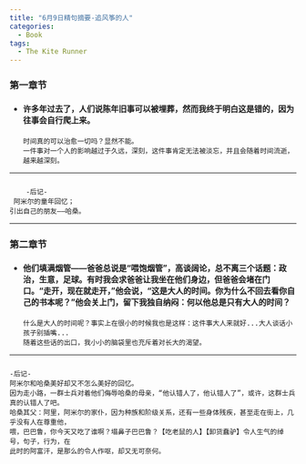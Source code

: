 ```yaml
---
title: "6月9日精句摘要-追风筝的人"
categories:
  - Book
tags:
  - The Kite Runner
---
```


### 第一章节

* #### 许多年过去了，人们说陈年旧事可以被埋葬，然而我终于明白这是错的，因为往事会自行爬上来。

      时间真的可以治愈一切吗？显然不能。
      一件事对一个人的影响越过于久远，深刻，这件事肯定无法被淡忘，并且会随着时间流逝，越来越深刻。
-- --

###
        -后记-
     阿米尔的童年回忆；
    引出自己的朋友——哈桑。

-- --

### 第二章节

* #### 他们填满烟管——爸爸总说是“喂饱烟管”，高谈阔论，总不离三个话题：政治，生意，足球。有时我会求爸爸让我坐在他们身边，但爸爸会堵在门口。“走开，现在就走开，”他会说，“这是大人的时间。你为什么不回去看你自己的书本呢？”他会关上门，留下我独自纳闷：何以他总是只有大人的时间？

      什么是大人的时间呢？事实上在很小的时候我也是这样：这件事大人来就好...大人谈话小孩子别插嘴...
      随着这些话的出口，我小小的脑袋里也充斥着对长大的渴望。

-- --
### 
    -后记-
    阿米尔和哈桑美好却又不怎么美好的回忆。
    因为走小路，一群士兵对着他们侮辱哈桑的母亲，“他认错人了，他认错人了”，或许，这群士兵真的认错人了吧。
    哈桑其父：阿里，阿米尔的家仆，因为种族和阶级关系，还有一些身体残疾，甚至走在街上，几乎没有人在尊重他，
    喂，巴巴鲁，你今天又吃了谁啊？塌鼻子巴巴鲁？【吃老鼠的人】【卸货蠢驴】令人生气的绰号，句子，行为，在
    此时的阿富汗，是那么的令人作呕，却又无可奈何。
